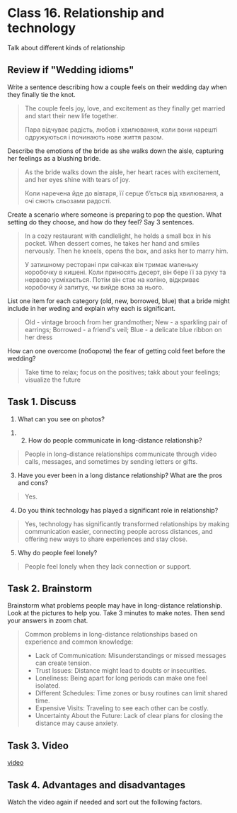 ﻿# Class 16. Relationship and technology
Talk about different kinds of relationship

## Review if "Wedding idioms" 

Write a sentence describing how a couple feels on their wedding day when they finally tie the knot.
> The couple feels joy, love, and excitement as they finally get married and start their new life together.
>
> Пара відчуває радість, любов і хвилювання, коли вони нарешті одружуються і починають нове життя разом.

Describe the emotions of the bride as she walks down the aisle, capturing her feelings as a blushing bride.
> As the bride walks down the aisle, her heart races with excitement, and her eyes shine with tears of joy.
>
> Коли наречена йде до вівтаря, її серце б’ється від хвилювання, а очі сяють сльозами радості.

Create a scenario where someone is preparing to pop the question. What setting do they choose, and how do they feel? Say 3 sentences.
> In a cozy restaurant with candlelight, he holds a small box in his pocket. When dessert comes, he takes her hand and smiles nervously. Then he kneels, opens the box, and asks her to marry him.
>
> У затишному ресторані при свічках він тримає маленьку коробочку в кишені. Коли приносять десерт, він бере її за руку та нервово усміхається. Потім він стає на коліно, відкриває коробочку й запитує, чи вийде вона за нього.

List one item for each category (old, new, borrowed, blue) that a bride might include in her weding and explain why each is significant.
> Old - vintage brooch from her grandmother; New - a sparkling pair of earrings; Borrowed - a friend's veil; Blue - a delicate blue ribbon on her dress

How can one overcome (побороти) the fear of getting cold feet before the wedding?
> Take time to relax; focus on the positives; takk about your feelings; visualize the future

## Task 1. Discuss 
1. What can you see on photos?
> 

1. 2. How do people communicate in long-distance relationship?
> People in long-distance relationships communicate through video calls, messages, and sometimes by sending letters or gifts.

3. Have you ever been in a long distance relationship? What are the pros and cons?
> Yes.

4. Do you think technology has played a significant role in relationship?
> Yes, technology has significantly transformed relationships by making communication easier, connecting people across distances, and offering new ways to share experiences and stay close.

5. Why do people feel lonely?
> People feel lonely when they lack connection or support.

## Task 2. Brainstorm 
Brainstorm what problems people may have in long-distance relationship. Look at the pictures to help you.
Take 3 minutes to make notes. Then send your answers in zoom chat. 

> Common problems in long-distance relationships based on experience and common knowledge:
> - Lack of Communication: Misunderstandings or missed messages can create tension.
> - Trust Issues: Distance might lead to doubts or insecurities.
> - Loneliness: Being apart for long periods can make one feel isolated.
> - Different Schedules: Time zones or busy routines can limit shared time.
> - Expensive Visits: Traveling to see each other can be costly.
> - Uncertainty About the Future: Lack of clear plans for closing the distance may cause anxiety.

## Task 3. Video 

[video](https://youtu.be/3yna12vbJwo)

## Task 4. Advantages and disadvantages
Watch the video again if needed and sort out the following factors.